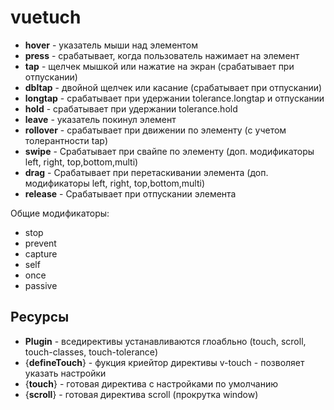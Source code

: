 # vuetuch

- **hover** - указатель мыши над элементом
- **press** - срабатывает, когда пользователь нажимает на элемент
- **tap** - щелчек мышкой или нажатие на экран (срабатывает при отпускании)
- **dbltap** - двойной щелчек или касание (срабатывает при отпускании)
- **longtap** - срабатывает при удержании tolerance.longtap и отпускании
- **hold** - срабатывает при удержании tolerance.hold
- **leave** - указатель покинул элемент
- **rollover** - срабатывает при движении по элементу (c учетом толерантности tap)
- **swipe** - Срабатывает при свайпе по элементу (доп. модификаторы left, right, top,bottom,multi)
- **drag** - Срабатывает при перетаскивании элемента (доп. модификаторы left, right, top,bottom,multi)
- **release** - Срабатывает при отпускании элемента

Общие модификаторы:

- stop
- prevent
- capture
- self
- once
- passive

## Ресурсы

- **Plugin** - вседирективы устанавливаются глоабльно (touch, scroll, touch-classes, touch-tolerance)
- {**defineTouch**} - фукция криейтор директивы v-touch - позволяет указать настройки
- {**touch**} - готовая директива с настройками по умолчанию
- {**scroll**} - готовая директива scroll (прокрутка window)